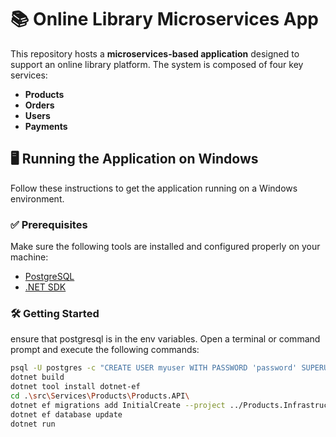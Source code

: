 # 📚 Online Library Microservices App

This repository hosts a **microservices-based application** designed to support an online library platform. The system is composed of four key services:

- **Products**
- **Orders**
- **Users**
- **Payments**

## 🖥️ Running the Application on Windows

Follow these instructions to get the application running on a Windows environment.

### ✅ Prerequisites

Make sure the following tools are installed and configured properly on your machine:

- [PostgreSQL](https://www.postgresql.org/download/)
- [.NET SDK](https://dotnet.microsoft.com/en-us/download)

### 🛠️ Getting Started
ensure that postgresql is in the env variables.
Open a terminal or command prompt and execute the following commands:

```bash
psql -U postgres -c "CREATE USER myuser WITH PASSWORD 'password' SUPERUSER;"
dotnet build
dotnet tool install dotnet-ef
cd .\src\Services\Products\Products.API\
dotnet ef migrations add InitialCreate --project ../Products.Infrastructure/Products.Infrastructure.csproj
dotnet ef database update
dotnet run
